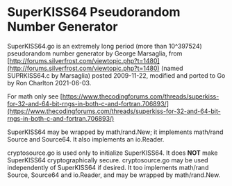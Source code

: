 # SuperKISS64 Pseudorandom Number Generator

SuperKISS64.go is an extremely long period (more than
10^397524) pseudorandom number generator by George Marsaglia, from 
[http://forums.silverfrost.com/viewtopic.php?t=1480](http://forums.silverfrost.com/viewtopic.php?t=1480) (named SUPRKISS64.c by Marsaglia)
posted 2009-11-22, modified and ported to Go by Ron Charlton 2021-06-03.

For math only see
[https://www.thecodingforums.com/threads/superkiss-for-32-and-64-bit-rngs-in-both-c-and-fortran.706893/](https://www.thecodingforums.com/threads/superkiss-for-32-and-64-bit-rngs-in-both-c-and-fortran.706893/)

SuperKISS64 may be wrapped by math/rand.New; it implements math/rand Source and
Source64.  It also implements an io.Reader.

cryptosource.go is used only to initialize SuperKISS64. It does **NOT** make
SuperKISS64 cryptographically secure.
cryptosource.go may be used independently of SuperKISS64
if desired.  It too implements math/rand Source, Source64 and io.Reader, and
may be wrapped by math/rand.New.
